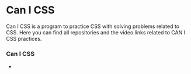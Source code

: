 # Can I CSS
Can I CSS is a program to practice CSS with solving problems related to CSS. 
Here you can find all repositories and the video links related to CAN I CSS practices.

### Can I CSS
- 
